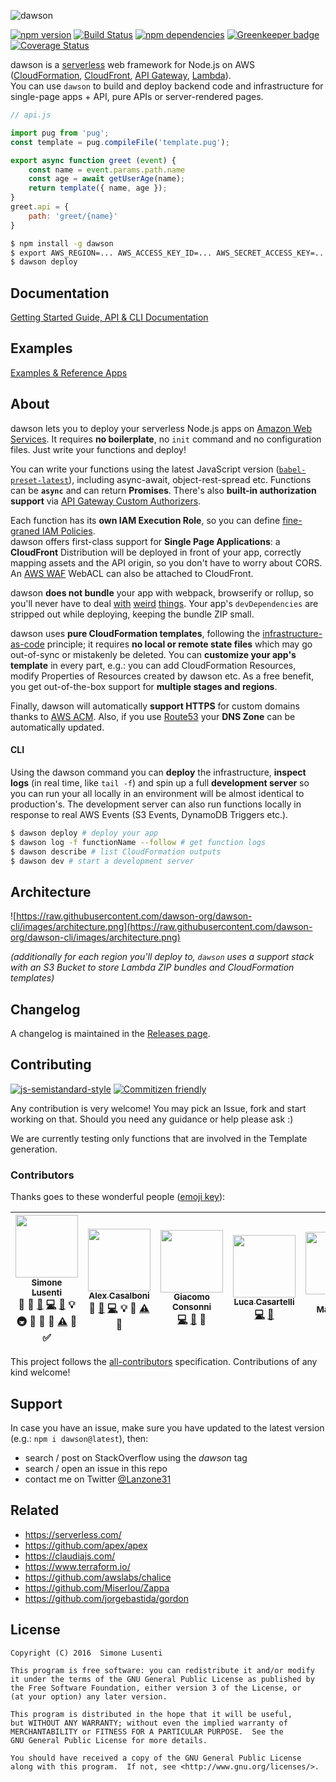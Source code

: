 ![dawson](https://raw.githubusercontent.com/dawson-org/dawson-cli/images/dawson-logo.png)

[![npm version](https://img.shields.io/npm/v/dawson.svg?maxAge=3600)](https://npm.im/dawson)
[![Build Status](https://travis-ci.org/dawson-org/dawson-cli.svg?branch=master)](https://travis-ci.org/dawson-org/dawson-cli)
[![npm dependencies](https://david-dm.org/dawson-org/dawson-cli.svg?maxAge=3600)](https://david-dm.org/dawson-org/dawson-cli)
[![Greenkeeper badge](https://badges.greenkeeper.io/dawson-org/dawson-cli.svg)](https://greenkeeper.io/) 
[![Coverage Status](https://coveralls.io/repos/github/dawson-org/dawson-cli/badge.svg)](https://coveralls.io/github/dawson-org/dawson-cli)

dawson is a [serverless](https://auth0.com/blog/what-is-serverless/) web framework for Node.js on AWS ([CloudFormation](https://aws.amazon.com/cloudformation/), [CloudFront](https://aws.amazon.com/cloudfront/), [API Gateway](https://aws.amazon.com/apigateway/), [Lambda](https://aws.amazon.com/lambda/)).  
You can use `dawson` to build and deploy backend code and infrastructure for single-page apps + API, pure APIs or server-rendered pages.

```js
// api.js

import pug from 'pug';
const template = pug.compileFile('template.pug');

export async function greet (event) {
    const name = event.params.path.name
    const age = await getUserAge(name);
    return template({ name, age });
}
greet.api = {
    path: 'greet/{name}'
}
```
```bash
$ npm install -g dawson
$ export AWS_REGION=... AWS_ACCESS_KEY_ID=... AWS_SECRET_ACCESS_KEY=...
$ dawson deploy
```

## Documentation
[Getting Started Guide, API & CLI Documentation](https://github.com/dawson-org/dawson-cli/blob/master/docs/README.md)

## Examples
[Examples & Reference Apps](https://github.com/dawson-org/dawson-examples)

## About
dawson lets you to deploy your serverless Node.js apps on [Amazon Web Services](https://aws.amazon.com). It requires **no boilerplate**, no `init` command and no configuration files. Just write your functions and deploy!

You can write your functions using the latest JavaScript version ([`babel-preset-latest`](https://babeljs.io/docs/plugins/preset-latest/)), including async-await, object-rest-spread etc. Functions can be **`async`** and can return **Promises**. There's also **built-in authorization support** via [API Gateway Custom Authorizers](https://docs.aws.amazon.com/apigateway/latest/developerguide/use-custom-authorizer.html).

Each function has its **own IAM Execution Role**, so you can define [fine-graned IAM Policies](https://docs.aws.amazon.com/IAM/latest/UserGuide/best-practices.html#grant-least-privilege).  
dawson offers first-class support for **Single Page Applications**: a **CloudFront** Distribution will be deployed in front of your app, correctly mapping assets and the API origin, so you don't have to worry about CORS. An [AWS WAF](https://aws.amazon.com/waf/) WebACL can also be attached to CloudFront.

dawson **does not bundle** your app with webpack, browserify or rollup, so you'll never have to deal [with](https://github.com/aws/aws-sdk-js/issues/603) [weird](https://github.com/substack/brfs) [things](https://stackoverflow.com/questions/32253362/how-do-i-build-a-single-js-file-for-aws-lambda-nodejs-runtime). Your app's `devDependencies` are stripped out while deploying, keeping the bundle ZIP small.

dawson uses **pure CloudFormation templates**, following the [infrastructure-as-code](https://en.wikipedia.org/wiki/Infrastructure_as_Code) principle; it requires **no local or remote state files** which may go out-of-sync or mistakenly be deleted. You can **customize your app's template** in every part, e.g.: you can add CloudFormation Resources, modify Properties of Resources created by dawson etc. As a free benefit, you get out-of-the-box support for **multiple stages and regions**.

Finally, dawson will automatically **support HTTPS** for custom domains thanks to [AWS ACM](https://aws.amazon.com/acm/). Also, if you use [Route53](https://aws.amazon.com/route53/) your **DNS Zone** can be automatically updated.

#### CLI
Using the dawson command you can **deploy** the infrastructure, **inspect logs** (in real time, like `tail -f`) and spin up a full **development server** so you can run your all locally in an environment will be almost identical to production's. The development server can also run functions locally in response to real AWS Events (S3 Events, DynamoDB Triggers etc.).

```bash
$ dawson deploy # deploy your app
$ dawson log -f functionName --follow # get function logs
$ dawson describe # list CloudFormation outputs
$ dawson dev # start a development server
```

## Architecture

![https://raw.githubusercontent.com/dawson-org/dawson-cli/images/architecture.png](https://raw.githubusercontent.com/dawson-org/dawson-cli/images/architecture.png)

*(additionally for each region you'll deploy to, `dawson` uses a support stack with an S3 Bucket to store Lambda ZIP bundles and CloudFormation templates)*

## Changelog
A changelog is maintained in the [Releases page](https://github.com/dawson-org/dawson-cli/releases).

## Contributing
[![js-semistandard-style](https://img.shields.io/badge/code%20style-semistandard-brightgreen.svg?style=plastic)](https://github.com/Flet/semistandard) 
[![Commitizen friendly](https://img.shields.io/badge/commitizen-friendly-brightgreen.svg)](http://commitizen.github.io/cz-cli/)  

Any contribution is very welcome! You may pick an Issue, fork and start working on that. Should you need any guidance or help please ask :)  

We are currently testing only functions that are involved in the Template generation.  


### Contributors

Thanks goes to these wonderful people ([emoji key](https://github.com/kentcdodds/all-contributors#emoji-key)):

<!-- ALL-CONTRIBUTORS-LIST:START - Do not remove or modify this section -->
| [<img src="https://avatars0.githubusercontent.com/u/950086?v=3" width="100px;"/><br /><sub>Simone Lusenti</sub>](http://www.plasticpanda.com)<br />💬 📝 [🐛](https://github.com/lusentis/dawson/issues?q=author%3Alusentis) [💻](https://github.com/lusentis/dawson/commits?author=lusentis) [📖](https://github.com/lusentis/dawson/commits?author=lusentis) 💡 🚇 🔌 👀 📢 [⚠️](https://github.com/lusentis/dawson/commits?author=lusentis) 🔧 ✅ | [<img src="https://avatars2.githubusercontent.com/u/2457588?v=3" width="100px;"/><br /><sub>Alex Casalboni</sub>](https://blog.alexcasalboni.com/)<br />💬 [🐛](https://github.com/lusentis/dawson/issues?q=author%3Aalexcasalboni) [💻](https://github.com/lusentis/dawson/commits?author=alexcasalboni) 💡 📢 [⚠️](https://github.com/lusentis/dawson/commits?author=alexcasalboni) 🔧 | [<img src="https://avatars2.githubusercontent.com/u/4239892?v=3" width="100px;"/><br /><sub>Giacomo Consonni</sub>](https://github.com/Giaco9)<br />[💻](https://github.com/lusentis/dawson/commits?author=Giaco9) [📖](https://github.com/lusentis/dawson/commits?author=Giaco9) 🔌 | [<img src="https://avatars2.githubusercontent.com/u/2690781?v=3" width="100px;"/><br /><sub>Luca Casartelli</sub>](https://github.com/lcasartelli)<br />[💻](https://github.com/lusentis/dawson/commits?author=lcasartelli) [📖](https://github.com/lusentis/dawson/commits?author=lcasartelli) | [<img src="https://avatars2.githubusercontent.com/u/420915?v=3" width="100px;"/><br /><sub>Chris Matheson</sub>](http://chrismatheson.github.io)<br />[🐛](https://github.com/lusentis/dawson/issues?q=author%3Achrismatheson) [📖](https://github.com/lusentis/dawson/commits?author=chrismatheson) |
| :---: | :---: | :---: | :---: | :---: |
<!-- ALL-CONTRIBUTORS-LIST:END -->

This project follows the [all-contributors](https://github.com/kentcdodds/all-contributors) specification. Contributions of any kind welcome!

<!-- Contributors START
Simone_Lusenti lusentis https://twitter.com/Lanzone31 code infra doc tests example
Alex_Casalboni alexcasalboni https://twitter.com/alex_casalboni code answers
Giacomo_Consonni giaco9 https://twitter.com/GiacomoConsonni code
Luca_Casartelli lcasartelli https://twitter.com/CasartelliLuca code doc
Chris_Matheson chrismatheson https://twitter.com/chrismatheson doc
Contributors END -->

## Support
In case you have an issue, make sure you have updated to the latest version (e.g.: `npm i dawson@latest`), then:

* search / post on StackOverflow using the *dawson* tag
* search / open an issue in this repo
* contact me on Twitter [@Lanzone31](https://twitter.com/Lanzone31)


## Related
* https://serverless.com/
* https://github.com/apex/apex
* https://claudiajs.com/
* https://www.terraform.io/
* https://github.com/awslabs/chalice
* https://github.com/Miserlou/Zappa
* https://github.com/jorgebastida/gordon


## License

    Copyright (C) 2016  Simone Lusenti

    This program is free software: you can redistribute it and/or modify
    it under the terms of the GNU General Public License as published by
    the Free Software Foundation, either version 3 of the License, or
    (at your option) any later version.

    This program is distributed in the hope that it will be useful,
    but WITHOUT ANY WARRANTY; without even the implied warranty of
    MERCHANTABILITY or FITNESS FOR A PARTICULAR PURPOSE.  See the
    GNU General Public License for more details.

    You should have received a copy of the GNU General Public License
    along with this program.  If not, see <http://www.gnu.org/licenses/>.
